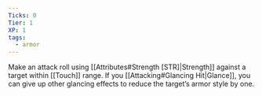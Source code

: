 ```yaml
---
Ticks: 0
Tier: 1
XP: 1
tags:
  - armor
---
```

Make an attack roll using [[Attributes#Strength [STR]|Strength]] against a target within [[Touch]] range. If you [[Attacking#Glancing Hit|Glance]], you can give up other glancing effects to reduce the target’s armor style by one.